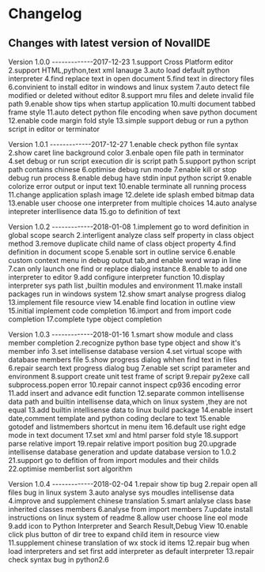 Changelog
=========

Changes with latest version of NovalIDE
----------------------------------------------

Version 1.0.0 -------------2017-12-23
1.support Cross Platform editor
2.support HTML,python,text xml lanauge 
3.auto load default python interpreter
4.find replace text in open document
5.find text in directory files
6.convinient to install editor in windows and linux system
7.auto detect file modified or deleted without editor
8.support mru files and delete invalid file path
9.enable show tips when startup application
10.multi document tabbed frame style
11.auto detect python file encoding when save python document
12.enable code margin fold style
13.simple support debug or run a python script in editor or terminator 


Version 1.0.1 -------------2017-12-27
1.enable check python file syntax
2.show caret line background color
3.enbale open file path in terminator
4.set debug or run script execution dir is script path
5.support python script path contains chinese
6.optimise debug run mode
7.enable kill or stop debug run process
8.enable debug have stdin input python script
9.enable colorize error output or input text
10.enable terminate all running process
11.change application splash image
12.delete ide splash embed bitmap data
13.enable user choose one interpreter from multiple choices
14.auto analyse intepreter interllisence data
15.go to definition of text


Version 1.0.2 -------------2018-01-08
1.implement go to word definition in global scope search
2.interligent analyze class self property in class object method
3.remove duplicate child name of class object property
4.find definition in document scope
5.enable sort in outline service
6.enable custom context menu in debug output tab,and enable word wrap in line
7.can only launch one find or replace dialog instance
8.enable to add one interpreter to editor
9.add configure interpreter function
10.display interpreter sys path list ,builtin modules and environment
11.make install packages run in windows system
12.show smart analyse progress dialog
13.implement file resource view
14.enable find location in outline view
15.initial implement code completion
16.import and from import code completion
17.complete type object completion 


Version 1.0.3 -------------2018-01-16
1.smart show module and class member completion
2.recognize python base type object and show it's member info
3.set intellisense database version
4.set virtual scope with database members file
5.show progress dialog whhen find text in files
6.repair search text progress dialog bug
7.enable set script parameter and environment
8.support create unit test frame of script
9.repair py2exe call subprocess.popen error
10.repair cannot inspect cp936 encoding error
11.add insert and advance edit function
12.separate common intellisense data path and builtin intellisense data,which on linux system ,they are not equal
13.add builtin intellisense data to linux build package
14.enable insert date,comment template and python coding declare to text
15.enable gotodef and listmembers shortcut in menu item
16.default use right edge mode in text document
17.set xml and html parser fold style
18.support parse relative import 
19.repair relative import position bug
20.upgrade intellisense database generation and update database version to 1.0.2
21.support go to defition of from import modules and their childs
22.optimise memberlist sort algorithm



Version 1.0.4 -------------2018-02-04
1.repair show tip bug
2.repair open all files bug in linux system
3.auto analyse sys moudles intellisense data
4.improve and supplement chinese translation
5.smart anlalyse class base inherited classes members
6.analyse from import members
7.update install instructions on linux system of readme
8.allow user choose line eol mode
9.add icon to Python Interpreter and Search Result,Debug View
10.enable click plus button of dir tree to expand child item in resource view
11.supplement chinese translation of wx stock id items
12.repair bug when load interpreters and set first add interpreter as default interpreter
13.repair check syntax bug in python2.6
